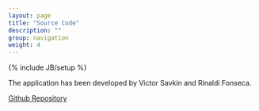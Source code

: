 ```yaml
---
layout: page
title: "Source Code"
description: ""
group: navigation
weight: 4
---
```

{% include JB/setup %}

The application has been developed by Victor Savkin and Rinaldi Fonseca. 

[Github Repository](https://github.com/vsavkin/DCI-Sample)